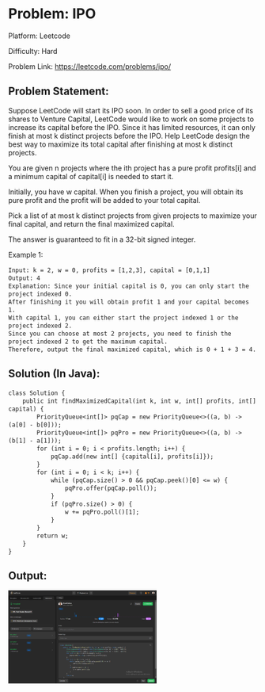 # Problem: IPO

Platform: Leetcode

Difficulty: Hard

Problem Link: https://leetcode.com/problems/ipo/

## Problem Statement:

Suppose LeetCode will start its IPO soon. In order to sell a good price of its shares to Venture Capital, LeetCode would like to work on some projects to increase its capital before the IPO. Since it has limited resources, it can only finish at most k distinct projects before the IPO. Help LeetCode design the best way to maximize its total capital after finishing at most k distinct projects.

You are given n projects where the ith project has a pure profit profits[i] and a minimum capital of capital[i] is needed to start it.

Initially, you have w capital. When you finish a project, you will obtain its pure profit and the profit will be added to your total capital.

Pick a list of at most k distinct projects from given projects to maximize your final capital, and return the final maximized capital.

The answer is guaranteed to fit in a 32-bit signed integer.

Example 1:

    Input: k = 2, w = 0, profits = [1,2,3], capital = [0,1,1]
    Output: 4
    Explanation: Since your initial capital is 0, you can only start the project indexed 0.
    After finishing it you will obtain profit 1 and your capital becomes 1.
    With capital 1, you can either start the project indexed 1 or the project indexed 2.
    Since you can choose at most 2 projects, you need to finish the project indexed 2 to get the maximum capital.
    Therefore, output the final maximized capital, which is 0 + 1 + 3 = 4.

## Solution (In Java):

    class Solution {
        public int findMaximizedCapital(int k, int w, int[] profits, int[] capital) {
            PriorityQueue<int[]> pqCap = new PriorityQueue<>((a, b) -> (a[0] - b[0]));
            PriorityQueue<int[]> pqPro = new PriorityQueue<>((a, b) -> (b[1] - a[1]));
            for (int i = 0; i < profits.length; i++) {
                pqCap.add(new int[] {capital[i], profits[i]});
            }
            for (int i = 0; i < k; i++) {
                while (pqCap.size() > 0 && pqCap.peek()[0] <= w) {
                    pqPro.offer(pqCap.poll());
                }
                if (pqPro.size() > 0) {
                    w += pqPro.poll()[1];
                }
            }
            return w;
        }
    }

## Output:
<img
  src="Output.png"
  alt="Alt text"
  title="Optional title"
  style="display: inline-block; margin: 0 auto; max-width: 300px">








